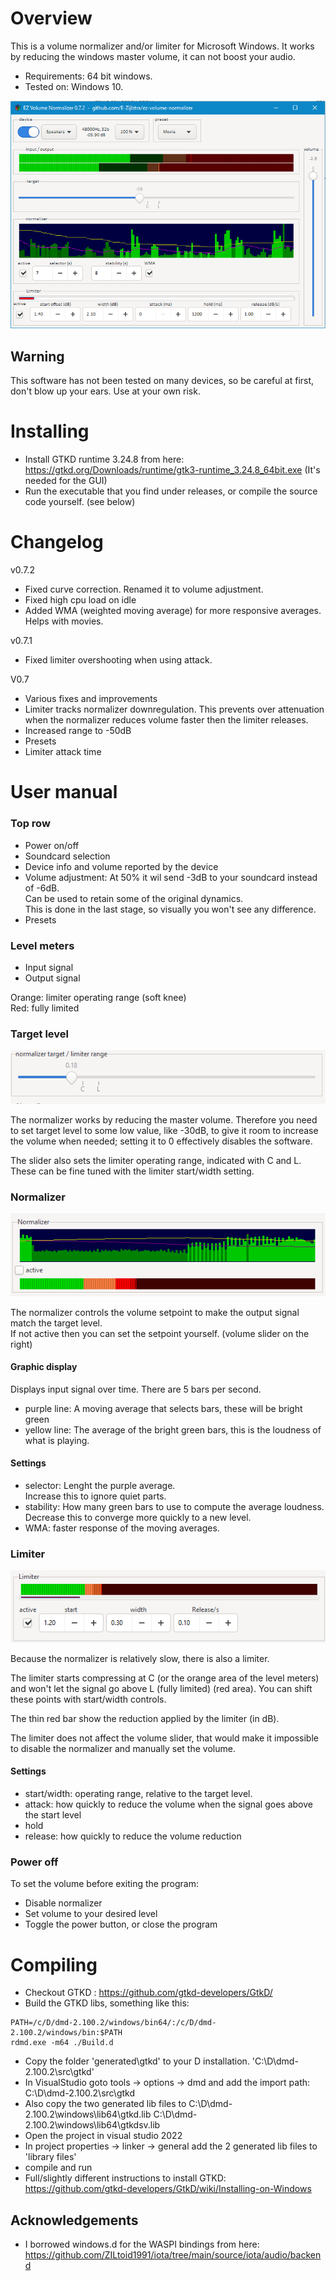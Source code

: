 
# Overview
This is a volume normalizer and/or limiter for Microsoft Windows.
It works by reducing the windows master volume, it can not boost your audio.
- Requirements: 64 bit windows.
- Tested on: Windows 10.

![controls](doc/controls.png)

## Warning
This software has not been tested on many devices, so be careful at first, don't blow up your ears.
Use at your own risk.


# Installing
- Install GTKD runtime 3.24.8 from here: https://gtkd.org/Downloads/runtime/gtk3-runtime_3.24.8_64bit.exe
  (It's needed for the GUI)
- Run the executable that you find under releases, or compile the source code yourself. (see below)

# Changelog
v0.7.2
 - Fixed curve correction. Renamed it to volume adjustment.
 - Fixed high cpu load on idle
 - Added WMA (weighted moving average) for more responsive averages. Helps with movies.

v0.7.1
 - Fixed limiter overshooting when using attack.

V0.7
 - Various fixes and improvements
 - Limiter tracks normalizer downregulation. This prevents over attenuation when the normalizer reduces volume faster then the limiter releases.
 - Increased range to -50dB
 - Presets
 - Limiter attack time


# User manual

### Top row
- Power on/off
- Soundcard selection
- Device info and volume reported by the device
- Volume adjustment: At 50% it wil send -3dB to your soundcard instead of -6dB.  
  Can be used to retain some of the original dynamics.  
  This is done in the last stage, so visually you won't see any difference.
- Presets

### Level meters
- Input signal
- Output signal

Orange: limiter operating range (soft knee)  
Red: fully limited

### Target level
![controls](doc/target.png)

The normalizer works by reducing the master volume.
Therefore you need to set target level to some low value, like -30dB, to give it room to increase the volume when needed; setting it to 0 effectively disables the software.

The slider also sets the limiter operating range, indicated with C and L.
These can be fine tuned with the limiter start/width setting.

### Normalizer
![controls](doc/normalizer.png)

The normalizer controls the volume setpoint to make the output signal match the target level.  
If not active then you can set the setpoint yourself. (volume slider on the right)

#### Graphic display
Displays input signal over time. There are 5 bars per second.
- purple line: A moving average that selects bars, these will be bright green
- yellow line: The average of the bright green bars, this is the loudness of what is playing.

#### Settings
 - selector: Lenght the purple average.  
   Increase this to ignore quiet parts.
 - stability: How many green bars to use to compute the average loudness.  
   Decrease this to converge more quickly to a new level.
 - WMA: faster response of the moving averages.


### Limiter
![controls](doc/limiter.png)

Because the normalizer is relatively slow, there is also a limiter.

The limiter starts compressing at C (or the orange area of the level meters) and won't let the signal go above L (fully limited) (red area). You can shift these points with start/width controls.

The thin red bar show the reduction applied by the limiter (in dB).

The limiter does not affect the volume slider, that would make it impossible to disable the normalizer and manually set the volume.

#### Settings
- start/width: operating range, relative to the target level.
- attack: how quickly to reduce the volume when the signal goes above the start level
- hold
- release: how quickly to reduce the volume reduction


### Power off
To set the volume before exiting the program:
- Disable normalizer
- Set volume to your desired level
- Toggle the power button, or close the program



# Compiling
- Checkout GTKD : https://github.com/gtkd-developers/GtkD/
- Build the GTKD libs, something like this:
```
PATH=/c/D/dmd-2.100.2/windows/bin64/:/c/D/dmd-2.100.2/windows/bin:$PATH
rdmd.exe -m64 ./Build.d
```
- Copy the folder 'generated\gtkd' to your D installation. 'C:\D\dmd-2.100.2\src\gtkd'
- In VisualStudio goto tools -> options -> dmd and add the import path: C:\D\dmd-2.100.2\src\gtkd
- Also copy the two generated lib files to C:\D\dmd-2.100.2\windows\lib64\gtkd.lib C:\D\dmd-2.100.2\windows\lib64\gtkdsv.lib
- Open the project in visual studio 2022
- In project properties -> linker -> general add the 2 generated lib files to 'library files'
- compile and run
- Full/slightly different instructions to install GTKD: https://github.com/gtkd-developers/GtkD/wiki/Installing-on-Windows

## Acknowledgements
- I borrowed windows.d for the WASPI bindings from here: https://github.com/ZILtoid1991/iota/tree/main/source/iota/audio/backend
